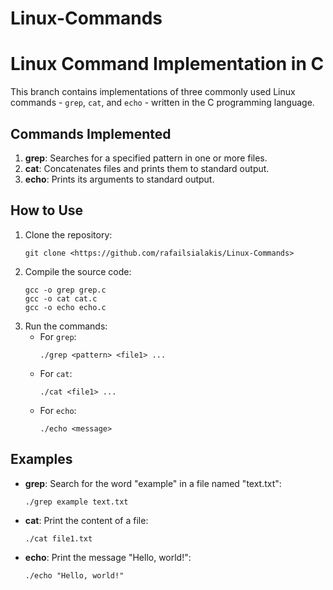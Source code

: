 # Linux-Commands

<!DOCTYPE html>
<html lang="en">
<head>
    <meta charset="UTF-8">
    <meta name="viewport" content="width=device-width, initial-scale=1.0">
</head>
<body>
    <h1>Linux Command Implementation in C</h1>
    <p>This branch contains implementations of three commonly used Linux commands - <code>grep</code>, <code>cat</code>, and <code>echo</code> - written in the C programming language.</p>
    <h2>Commands Implemented</h2>
    <ol>
        <li><strong>grep</strong>: Searches for a specified pattern in one or more files.</li>
        <li><strong>cat</strong>: Concatenates files and prints them to standard output.</li>
        <li><strong>echo</strong>: Prints its arguments to standard output.</li>
    </ol>
    <h2>How to Use</h2>
    <ol>
        <li>Clone the repository:
            <pre><code>git clone &lt;https://github.com/rafailsialakis/Linux-Commands&gt;</code></pre>
        </li>
        <li>Compile the source code:
            <pre><code>gcc -o grep grep.c <br>gcc -o cat cat.c <br>gcc -o echo echo.c </code></pre>
        </li>
        <li>Run the commands:
            <ul>
                <li>For <code>grep</code>:
                    <pre><code>./grep &lt;pattern&gt; &lt;file1&gt; ...</code></pre>
                </li>
                <li>For <code>cat</code>:
                    <pre><code>./cat &lt;file1&gt; ...</code></pre>
                </li>
                <li>For <code>echo</code>:
                    <pre><code>./echo &lt;message&gt;</code></pre>
                </li>
            </ul>
        </li>
    </ol>
    <h2>Examples</h2>
    <ul>
        <li><strong>grep</strong>: Search for the word "example" in a file named "text.txt":
            <pre><code>./grep example text.txt</code></pre>
        </li>
        <li><strong>cat</strong>: Print the content of a file:
            <pre><code>./cat file1.txt</code></pre>
        </li>
        <li><strong>echo</strong>: Print the message "Hello, world!":
            <pre><code>./echo "Hello, world!"</code></pre>
        </li>
    </ul>

</body>
</html>
